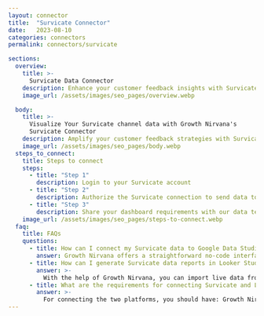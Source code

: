 ```yaml
---
layout: connector
title:  "Survicate Connector"
date:   2023-08-10
categories: connectors
permalink: connectors/survicate

sections:
  overview:
    title: >-
      Survicate Data Connector
    description: Enhance your customer feedback insights with Survicate integration. Seamlessly merge customer feedback data from Survicate with Looker Studio's analytical capabilities, unlocking insights that shape customer satisfaction strategies, feedback analysis, and operational excellence.
    image_url: /assets/images/seo_pages/overview.webp

  body:
    title: >-
      Visualize Your Survicate channel data with Growth Nirvana's
      Survicate Connector
    description: Amplify your customer feedback strategies with Survicate insights integrated into Looker Studio.
    image_url: /assets/images/seo_pages/body.webp
  steps_to_connect:
    title: Steps to connect
    steps:
      - title: "Step 1"
        description: Login to your Survicate account
      - title: "Step 2"
        description: Authorize the Survicate connection to send data to Growth Nirvana
      - title: "Step 3"
        description: Share your dashboard requirements with our data team. We will build the report for you.
    image_url: /assets/images/seo_pages/steps-to-connect.webp
  faq:
    title: FAQs
    questions:
      - title: How can I connect my Survicate data to Google Data Studio/Looker Studio?
        answer: Growth Nirvana offers a straightforward no-code interface to connect to Survicate data sources.
      - title: How can I generate Survicate data reports in Looker Studio?
        answer: >-
          With the help of Growth Nirvana, you can import live data from Survicate into Looker Studio. These data can be viewed in charts, tables, and dashboards to generate branded reports that can be shared instantly.
      - title: What are the requirements for connecting Survicate and Looker Studio?
        answer: >-
          For connecting the two platforms, you should have: Growth Nirvana Account and Survicate Ads Account
---
```

